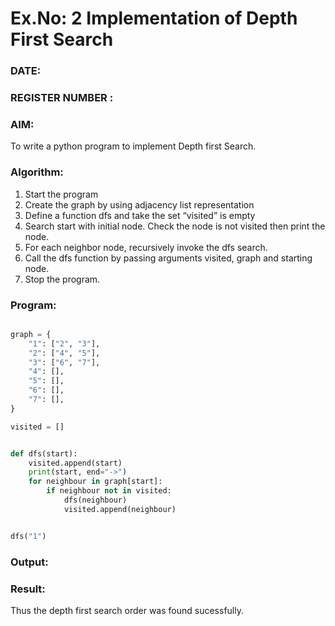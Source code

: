 # Ex.No: 2  Implementation of Depth First Search
### DATE:                                                                            
### REGISTER NUMBER : 
### AIM: 
To write a python program to implement Depth first Search. 
### Algorithm:
1. Start the program
2. Create the graph by using adjacency list representation
3. Define a function dfs and take the set “visited” is empty 
4. Search start with initial node. Check the node is not visited then print the node.
5. For each neighbor node, recursively invoke the dfs search.
6. Call the dfs function by passing arguments visited, graph and starting node.
7. Stop the program.
### Program:
```python

graph = {
    "1": ["2", "3"],
    "2": ["4", "5"],
    "3": ["6", "7"],
    "4": [],
    "5": [],
    "6": [],
    "7": [],
}

visited = []


def dfs(start):
    visited.append(start)
    print(start, end="->")
    for neighbour in graph[start]:
        if neighbour not in visited:
            dfs(neighbour)
            visited.append(neighbour)


dfs("1")
```

### Output:


### Result:
Thus the depth first search order was found sucessfully.
